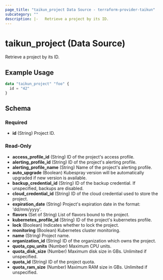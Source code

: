 ```yaml
---
page_title: "taikun_project Data Source - terraform-provider-taikun"
subcategory: ""
description: |-   Retrieve a project by its ID.
---
```


# taikun_project (Data Source)

Retrieve a project by its ID.

## Example Usage

```terraform
data "taikun_project" "foo" {
  id = "42"
}
```

<!-- schema generated by tfplugindocs -->
## Schema

### Required

- **id** (String) Project ID.

### Read-Only

- **access_profile_id** (String) ID of the project's access profile.
- **alerting_profile_id** (String) ID of the project's alerting profile.
- **alerting_profile_name** (String) Name of the project's alerting profile.
- **auto_upgrade** (Boolean) Kubespray version will be automatically upgraded if new version is available.
- **backup_credential_id** (String) ID of the backup credential. If unspecified, backups are disabled.
- **cloud_credential_id** (String) ID of the cloud credential used to store the project.
- **expiration_date** (String) Project's expiration date in the format: 'dd/mm/yyyy'.
- **flavors** (Set of String) List of flavors bound to the project.
- **kubernetes_profile_id** (String) ID of the project's kubernetes profile.
- **lock** (Boolean) Indicates whether to lock the project.
- **monitoring** (Boolean) Kubernetes cluster monitoring.
- **name** (String) Project name.
- **organization_id** (String) ID of the organization which owns the project.
- **quota_cpu_units** (Number) Maximum CPU units.
- **quota_disk_size** (Number) Maximum disk size in GBs. Unlimited if unspecified.
- **quota_id** (String) ID of the project quota.
- **quota_ram_size** (Number) Maximum RAM size in GBs. Unlimited if unspecified.


